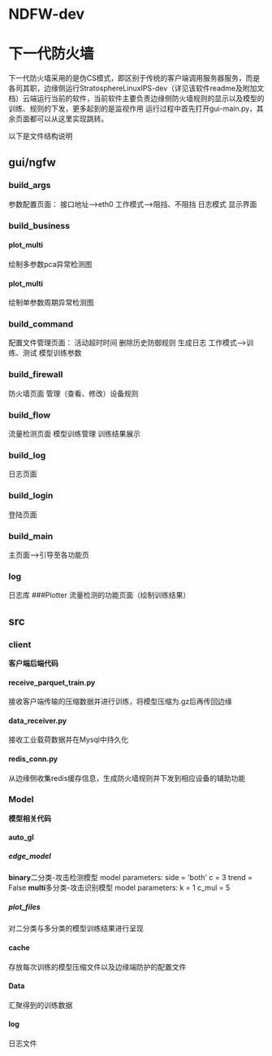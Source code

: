 # NDFW-dev
# 下一代防火墙
下一代防火墙采用的是伪CS模式，即区别于传统的客户端调用服务器服务，而是各司其职，边缘侧运行StratosphereLinuxIPS-dev（详见该软件readme及附加文档）云端运行当前的软件，当前软件主要负责边缘侧防火墙规则的显示以及模型的训练、规则的下发，更多起到的是监视作用
运行过程中首先打开gui-main.py，其余页面都可以从这里实现跳转。

以下是文件结构说明

## gui/ngfw
### build_args
参数配置页面：
接口地址-->eth0
工作模式-->阻挡、不阻挡
日志模式
显示界面
### build_business
#### plot_multi
绘制多参数pca异常检测图
#### plot_multi
绘制单参数周期异常检测图
### build_command
配置文件管理页面：
活动超时时间
删除历史防御规则
生成日志
工作模式-->训练、测试
模型训练参数
### build_firewall
防火墙页面
管理（查看、修改）设备规则
### build_flow
流量检测页面
模型训练管理
训练结果展示
### build_log
日志页面
### build_login
登陆页面
### build_main
主页面-->引导至各功能页
### log
日志库
###Plotter
流量检测的功能页面（绘制训练结果）

## src
### client
**客户端后端代码**
#### receive_parquet_train.py
接收客户端传输的压缩数据并进行训练，将模型压缩为.gz后再传回边缘
#### data_receiver.py
接收工业载荷数据并在Mysql中持久化
#### redis_conn.py
从边缘侧收集redis缓存信息，生成防火墙规则并下发到相应设备的辅助功能

### Model
**模型相关代码**
#### auto_gl
##### edge_model
**binary**二分类-攻击检测模型
model parameters:
side = 'both'
c = 3
trend = False
**multi**多分类-攻击识别模型
model parameters:
k = 1
c_mul = 5
##### plot_files
对二分类与多分类的模型训练结果进行呈现
#### cache
存放每次训练的模型压缩文件以及边缘端防护的配置文件
#### Data
汇聚得到的训练数据
#### log
日志文件
